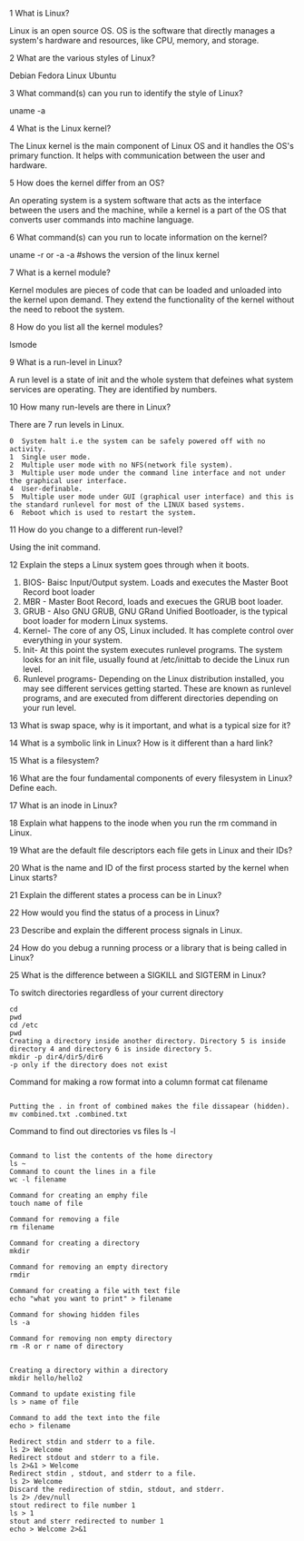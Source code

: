 1 What is Linux?

Linux is an open source OS. OS is the software that directly manages a system's hardware and resources, like CPU, memory, and storage.

2 What are the various styles of Linux?

Debian 
Fedora Linux
Ubuntu

3 What command(s) can you run to identify the style of Linux?

uname -a

4 What is the Linux kernel? 

The Linux kernel is the main component of Linux OS and it handles the OS's primary function. It helps with communication between the user and hardware.

5 How does the kernel differ from an OS?
 
An operating system is a system software that acts as the interface between the users and the machine, while a kernel is a part of the OS that converts user commands into machine language. 


6 What command(s) can you run to locate information on the kernel?


uname -r or -a -a #shows the version of the linux kernel


7 What is a kernel module?

Kernel modules are pieces of code that can be loaded and unloaded into the kernel upon demand. They extend the functionality of the kernel without the need to reboot the system. 

8 How do you list all the kernel modules?

lsmode

9 What is a run-level in Linux?

A run level is a state of init and the whole system that defeines what system services are operating. They are identified by numbers. 

10 How many run-levels are there in Linux?

There are 7 run levels in Linux. 

```
0  System halt i.e the system can be safely powered off with no activity.
1  Single user mode.
2  Multiple user mode with no NFS(network file system).
3  Multiple user mode under the command line interface and not under the graphical user interface.
4  User-definable.
5  Multiple user mode under GUI (graphical user interface) and this is the standard runlevel for most of the LINUX based systems.
6  Reboot which is used to restart the system.
```

11 How do you change to a different run-level?

Using the init command. 

12 Explain the steps a Linux system goes through when it boots. 

1. BIOS- Baisc Input/Output system. Loads and executes the Master Boot Record boot loader
2. MBR - Master Boot Record, loads and execues the GRUB boot loader. 
3. GRUB - Also GNU GRUB, GNU GRand Unified Bootloader, is the typical boot loader for modern Linux systems. 
4. Kernel- The core of any OS, Linux included. It has complete control over everything in your system. 
5. Init- At this point the system executes runlevel programs. The system looks for an init file, usually found at /etc/inittab to decide the Linux run level. 
6. Runlevel programs- Depending on the Linux distribution installed, you may see different services getting started. These are known as runlevel programs, and are executed from different directories depending on your run level. 

13 What is swap space, why is it important, and what is a typical size for it?

14 What is a symbolic link in Linux? How is it different than a hard link?

15 What is a filesystem? 

16 What are the four fundamental components of every filesystem in Linux? Define each.

17 What is an inode in Linux?

18 Explain what happens to the inode when you run the rm command in Linux.

19 What are the default file descriptors each file gets in Linux and their IDs?

20 What is the name and ID of the first process started by the kernel when Linux starts?

21 Explain the different states a process can be in Linux?

22 How would you find the status of a process in Linux?

23 Describe and explain the different process signals in Linux.

24 How do you debug a running process or a library that is being called in Linux?

25 What is the difference between a SIGKILL and SIGTERM in Linux?






To switch directories regardless of your current directory

```
cd
pwd
cd /etc
pwd
Creating a directory inside another directory. Directory 5 is inside directory 4 and directory 6 is inside directory 5. 
mkdir -p dir4/dir5/dir6
-p only if the directory does not exist

```

Command for making a row format into a column format
cat filename

```

Putting the . in front of combined makes the file dissapear (hidden). 
mv combined.txt .combined.txt

```

Command to find out directories vs files
ls -l

```

Command to list the contents of the home directory 
ls ~
Command to count the lines in a file
wc -l filename

Command for creating an emphy file 
touch name of file

Command for removing a file 
rm filename

Command for creating a directory 
mkdir

Command for removing an empty directory
rmdir 

Command for creating a file with text file 
echo "what you want to print" > filename

Command for showing hidden files 
ls -a 

Command for removing non empty directory
rm -R or r name of directory


Creating a directory within a directory 
mkdir hello/hello2

Command to update existing file 
ls > name of file 

Command to add the text into the file  
echo > filename

Redirect stdin and stderr to a file.
ls 2> Welcome
Redirect stdout and stderr to a file.
ls 2>&1 > Welcome  
Redirect stdin , stdout, and stderr to a file.
ls 2> Welcome 
Discard the redirection of stdin, stdout, and stderr.
ls 2> /dev/null
stout redirect to file number 1
ls > 1 
stout and sterr redirected to number 1
echo > Welcome 2>&1
